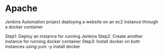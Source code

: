 # Apache
Jenkins Automation project deploying a website on an ec2 instance through a docker container

Step1: Deploy an instance for running Jenkins
Step2: Create another instance for running docker container
Step3: Install docker on both instances using yum -y install docker
